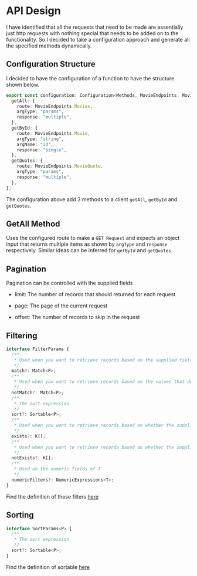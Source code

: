 # API Design

I have identified that all the requests that need to be made are essentially just http requests with nothing special that needs to be added on to the functionality. So I decided to take a configuration approach and generate all the specified methods dynamically.

## Configuration Structure

I decided to have the configuration of a function to have the structure shown below.

```ts
export const configuration: Configuration<Methods, MovieEndpoints, Movie> = {
  getAll: {
    route: MovieEndpoints.Movies,
    argType: "params",
    response: "multiple",
  },
  getById: {
    route: MovieEndpoints.Movie,
    argType: "string",
    argName: "id",
    response: "single",
  },
  getQuotes: {
    route: MovieEndpoints.MovieQuote,
    argType: "params",
    response: "multiple",
  },
};
```

The configuration above add 3 methods to a client `getAll`, `getById` and `getQuotes`.

## GetAll Method

Uses the configured route to make a `GET Request` and expects an object input that returns multiple items as shown by `argType` and `response` respectively. Similar ideas can be inferred for `getById` and `getQuotes`.

## Pagination

Pagination can be controlled with the supplied fields

- limit: The number of records that should returned for each request

- page: The page of the current request

- offset: The number of records to skip in the request

## Filtering

```ts
interface FilterParams {
  /**
   * Used when you want to retrieve records based on the supplied fields
   */
  match?: Match<P>;
  /**
   * Used when you want to retrieve records based on the values that do not match the supplied values
   */
  notMatch?: Match<P>;
  /**
   * The sort expression
   */
  sort?: Sortable<P>;
  /**
   * Used when you want to retrieve records based on whether the supplied fields exist
   */
  exists?: K[];
  /**
   * Used when you want to retrieve records based on whether the supplied fields do not exist
   */
  notExists?: K[];
  /**
   * Used on the numeric fields of T
   */
  numericFilters?: NumericExpressions<T>;
}
```

Find the definition of these filters [here](./src/interface/types.ts#L69)

## Sorting

```ts
interface SortParams<P> {
  /**
   * The sort expression
   */
  sort?: Sortable<P>;
}
```

Find the definition of sortable [here](./src/interface/types.ts#L25)

